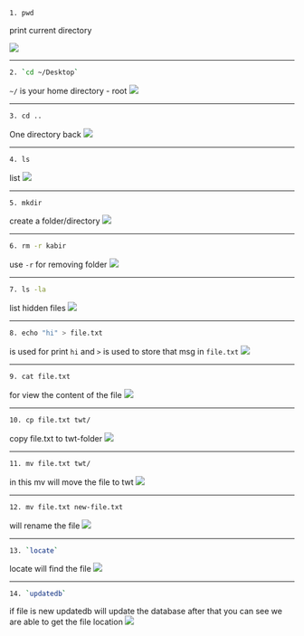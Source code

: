 ```bash 
1. pwd
```
print current directory

![](images/01-pwd.png)

---
```bash 
2. `cd ~/Desktop`
```
`~/` is your home directory - root
![](images/01-pwd.png)

---
```bash
3. cd ..
```
One directory back
![](02-cd.png)

---
```bash
4. ls
``` 
list
![](images/02-cd.png)

---
```bash
5. mkdir
```
create a folder/directory
![](images/05-mkdir.png)

---
```bash 
6. rm -r kabir
```
use `-r`  for removing folder
![](images/05-mkdir.png)

---
```bash
7. ls -la
```
list hidden files
![](images/06-hidden-files.png)

---
```bash
8. echo "hi" > file.txt
```
is used for print `hi` and `>` is used to store that msg in `file.txt`
![](images/07-echo.png)

---
```bash
9. cat file.txt
```
for view the content of the file
![](images/07-echo.png)

---
```bash
10. cp file.txt twt/
```
copy file.txt to twt-folder 
![](images/08-cp.png)

---
```bash
11. mv file.txt twt/
```
in this mv will move the file to twt
![](images/08-cp.png)

---
```bash
12. mv file.txt new-file.txt
```
will rename the file
![](images/09-rename.png)

---
```bash
13. `locate` 
```
locate will find the file
![](images/09-rename.png)

---
```bash
14. `updatedb` 
```
if file is new updatedb will update the database after that you can see we are able to get the file location
![](images/09-rename.png)